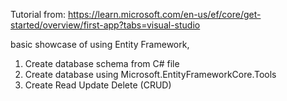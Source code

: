 Tutorial from: https://learn.microsoft.com/en-us/ef/core/get-started/overview/first-app?tabs=visual-studio

basic showcase of using Entity Framework, 
1. Create database schema from C# file
2. Create database using Microsoft.EntityFrameworkCore.Tools
3. Create Read Update Delete (CRUD)
